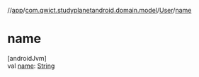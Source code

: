 //[app](../../../index.md)/[com.qwict.studyplanetandroid.domain.model](../index.md)/[User](index.md)/[name](name.md)

# name

[androidJvm]\
val [name](name.md): [String](https://kotlinlang.org/api/latest/jvm/stdlib/kotlin/-string/index.html)
